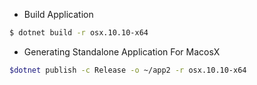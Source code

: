 




* Build Application
```bash
$ dotnet build -r osx.10.10-x64
```


* Generating Standalone Application For MacosX
```bash
$dotnet publish -c Release -o ~/app2 -r osx.10.10-x64
```
